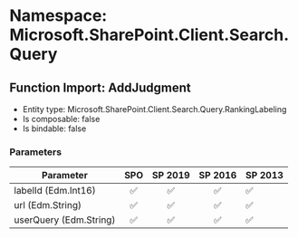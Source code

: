 # Namespace: Microsoft.SharePoint.Client.Search.Query

## Function Import: AddJudgment

- Entity type: Microsoft.SharePoint.Client.Search.Query.RankingLabeling
- Is composable: false
- Is bindable: false

### Parameters

Parameter | SPO | SP 2019 | SP 2016 | SP 2013
----------|:---:|:-------:|:-------:|:-------
labelId (Edm.Int16) | ✅ | ✅ | ✅ | ✅
url (Edm.String) | ✅ | ✅ | ✅ | ✅
userQuery (Edm.String) | ✅ | ✅ | ✅ | ✅